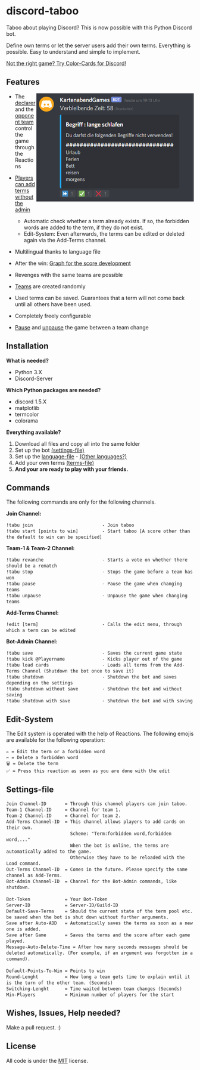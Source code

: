 # discord-taboo

Taboo about playing Discord?
This is now possible with this Python Discord bot.

Define own terms or let the server users add their own terms. Everything is possible. Easy to understand and simple to implement.

[Not the right game? Try Color-Cards for Discord!](https://github.com/Frosch2010/discord-color-cards)

## Features

<img src="https://github.com/Frosch2010/discord-taboo/blob/main/Screenshots/explainer_react.png" height="290" width="423" align="right">

* The [declarer](https://github.com/Frosch2010/discord-taboo/blob/main/Screenshots/explainer_react.png) and the [opponent team](https://github.com/Frosch2010/discord-taboo/blob/main/Screenshots/team_react.png) control the game through the Reactions

* [Players can add terms without the admin](https://github.com/Frosch2010/discord-taboo/blob/main/Screenshots/ADD-Terms.png)
  * Automatic check whether a term already exists. If so, the forbidden words are added to the term, if they do not exist.
  * Edit-System: Even afterwards, the terms can be edited or deleted again via the Add-Terms channel.

* Multilingual thanks to language file

* After the win: [Graph for the score development](https://github.com/Frosch2010/discord-taboo/blob/main/Screenshots/win_graph.png)
  
* Revenges with the same teams are possible
  
* [Teams](https://github.com/Frosch2010/discord-taboo/blob/main/Screenshots/start_message.png) are created randomly  

* Used terms can be saved. Guarantees that a term will not come back until all others have been used.

* Completely freely configurable

* [Pause](https://github.com/Frosch2010/discord-taboo/blob/main/Screenshots/PauseGame.png) and [unpause](https://github.com/Frosch2010/discord-taboo/blob/main/Screenshots/Waiting.png) the game between a team change


## Installation

**What is needed?**
* Python 3.X
* Discord-Server

**Which Python packages are needed?**
* discord 1.5.X
* matplotlib
* termcolor
* colorama

**Everything available?**
1. Download all files and copy all into the same folder
2. Set up the bot [(settings-file)](https://github.com/Frosch2010/discord-taboo/blob/main/tabu-settings.txt)
3. Set up the [language-file](https://github.com/Frosch2010/discord-taboo/blob/main/tabu-language.txt) - [(Other languages?)](https://github.com/Frosch2010/discord-taboo/tree/main/other-languages)
4. Add your own terms [(terms-file)](https://github.com/Frosch2010/discord-taboo/blob/main/tabu-terms.txt)
5. **And your are ready to play with your friends.**

## Commands


The following commands are only for the following channels.

**Join Channel:**
```
!tabu join                          - Join taboo
!tabu start [points to win]         - Start taboo [A score other than the default to win can be specified]
```

**Team-1 & Team-2 Channel:**
```
!tabu revanche                      - Starts a vote on whether there should be a rematch
!tabu stop                          - Stops the game before a team has won
!tabu pause                         - Pause the game when changing teams
!tabu unpause                       - Unpause the game when changing teams
```

**Add-Terms Channel:**
```
!edit [term]                        - Calls the edit menu, through which a term can be edited
```

**Bot-Admin Channel:**
```
!tabu save                          - Saves the current game state
!tabu kick @Playername              - Kicks player out of the game
!tabu load cards                    - Loads all terms from the Add-Terms Channel (Shutdown the bot once to save it)
!tabu shutdown                      - Shutdown the bot and saves depending on the settings
!tabu shutdown without save         - Shutdown the bot and without saving
!tabu shutdown with save            - Shutdown the bot and with saving
```

## Edit-System

The Edit system is operated with the help of Reactions. The following emojis are available for the following operation:
```
✏️ = Edit the term or a forbidden word
✂️ = Delete a forbidden word
🗑 = Delete the term
✅ = Press this reaction as soon as you are done with the edit
```

## Settings-file

```
Join Channel-ID       = Through this channel players can join taboo.
Team-1 Channel-ID     = Channel for team 1.
Team-2 Channel-ID     = Channel for team 2.
Add-Terms Channel-ID  = This channel allows players to add cards on their own. 
                        Scheme: "Term:forbidden word,forbidden word,..."
                        When the bot is online, the terms are automatically added to the game.
                        Otherwise they have to be reloaded with the Load command.
Out-Terms Channel-ID  = Comes in the future. Please specify the same channel as Add-Terms.
Bot-Admin Channel-ID  = Channel for the Bot-Admin commands, like shutdown.

Bot-Token             = Your Bot-Token
Server-ID             = Server-ID/Guild-ID
Default-Save-Terms    = Should the current state of the term pool etc. be saved when the bot is shut down without further arguments.
Save after Auto-ADD   = Automatically saves the terms as soon as a new one is added.
Save after Game       = Saves the terms and the score after each game played.
Message-Auto-Delete-Time = After how many seconds messages should be deleted automatically. (For example, if an argument was forgotten in a command).

Default-Points-To-Win = Points to win
Round-Lenght          = How long a team gets time to explain until it is the turn of the other team. (Seconds)
Switching-Lenght      = Time waited between team changes (Seconds)
Min-Players           = Minimum number of players for the start
```

## Wishes, Issues, Help needed?
Make a pull request. :)


## License
All code is under the [MIT](https://choosealicense.com/licenses/mit/) license.
